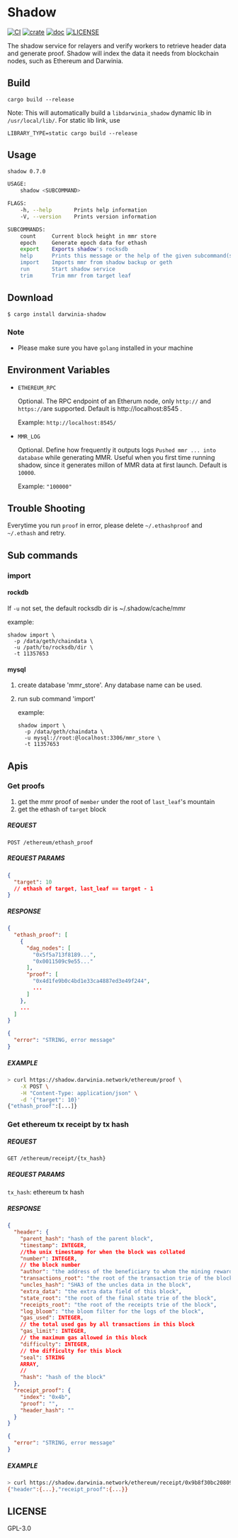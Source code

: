 # Shadow

[![CI](https://github.com/darwinia-network/shadow/workflows/CI/badge.svg)](https://github.com/darwinia-network/shadow)
[![crate](https://img.shields.io/crates/v/darwinia-shadow.svg)](https://crates.io/crates/darwinia_shadow)
[![doc](https://img.shields.io/badge/current-docs-brightgreen.svg)](https://docs.rs/darwinia_shadow/)
[![LICENSE](https://img.shields.io/crates/l/darwinia-shadow.svg)](https://choosealicense.com/licenses/gpl-3.0/)

The shadow service for relayers and verify workers to retrieve header data and
generate proof. Shadow will index the data it needs from blockchain nodes, such
as Ethereum and Darwinia.

## Build

```
cargo build --release
```

Note: This will automatically build a `libdarwinia_shadow` dynamic lib
in `/usr/local/lib/`. For static lib link, use

```
LIBRARY_TYPE=static cargo build --release
```

## Usage

```sh
shadow 0.7.0

USAGE:
    shadow <SUBCOMMAND>

FLAGS:
    -h, --help       Prints help information
    -V, --version    Prints version information

SUBCOMMANDS:
    count     Current block height in mmr store
    epoch     Generate epoch data for ethash
    export    Exports shadow's rocksdb
    help      Prints this message or the help of the given subcommand(s)
    import    Imports mmr from shadow backup or geth
    run       Start shadow service
    trim      Trim mmr from target leaf
```

## Download

```sh
$ cargo install darwinia-shadow
```

### Note

+ Please make sure you have `golang` installed in your machine

## Environment Variables

- `ETHEREUM_RPC`

  Optional. The RPC endpoint of an Etherum node, only `http://` and `https://`are
  supported. Default is http://localhost:8545 .

  Example: `http://localhost:8545/`

- `MMR_LOG`

  Optional. Define how frequently it outputs logs `Pushed mmr ... into database`
  while generating MMR. Useful when you first time running shadow, since it
  generates millon of MMR data at first launch. Default is `10000`.

  Example: `"100000"`

## Trouble Shooting

Everytime you run `proof` in error, please delete `~/.ethashproof`
and `~/.ethash`
and retry.

## Sub commands

### import

#### rockdb

If `-u` not set, the default rocksdb dir is ~/.shadow/cache/mmr

example:

```
shadow import \
  -p /data/geth/chaindata \
  -u /path/to/rocksdb/dir \
  -t 11357653
```

#### mysql

1. create database 'mmr_store'. Any database name can be used.

2. run sub command 'import'

   example:
    ```
    shadow import \
      -p /data/geth/chaindata \
      -u mysql://root:@localhost:3306/mmr_store \
      -t 11357653
    ```

## Apis

### Get proofs

1. get the mmr proof of `member` under the root of `last_leaf`'s mountain
2. get the ethash of `target` block

##### REQUEST

`POST /ethereum/ethash_proof`

##### REQUEST PARAMS

```json
{
  "target": 10
  // ethash of target, last_leaf == target - 1
}
```

##### RESPONSE

```json
{
  "ethash_proof": [
    {
      "dag_nodes": [
        "0x5f5a713f8189...",
        "0x0011509c9e55..."
      ],
      "proof": [
        "0x4d1fe9b0c4bd1e33ca4887ed3e49f244",
        ...
      ]
    },
    ...
  ]
}
```

```json
{
  "error": "STRING, error message"
}
```

##### EXAMPLE

```bash
> curl https://shadow.darwinia.network/ethereum/proof \
    -X POST \
    -H "Content-Type: application/json" \
    -d '{"target": 10}'
{"ethash_proof":[...]}
```

### Get ethereum tx receipt by tx hash

##### REQUEST

`GET /ethereum/receipt/{tx_hash}`

##### REQUEST PARAMS

`tx_hash`:  ethereum tx hash

##### RESPONSE

```json
{
  "header": {
    "parent_hash": "hash of the parent block",
    "timestamp": INTEGER,
    //the unix timestamp for when the block was collated
    "number": INTEGER,
    // the block number
    "author": "the address of the beneficiary to whom the mining rewards were given",
    "transactions_root": "the root of the transaction trie of the block",
    "uncles_hash": "SHA3 of the uncles data in the block",
    "extra_data": "the extra data field of this block",
    "state_root": "the root of the final state trie of the block",
    "receipts_root": "the root of the receipts trie of the block",
    "log_bloom": "the bloom filter for the logs of the block",
    "gas_used": INTEGER,
    // the total used gas by all transactions in this block
    "gas_limit": INTEGER,
    // the maximum gas allowed in this block
    "difficulty": INTEGER,
    // the difficulty for this block
    "seal": STRING
    ARRAY,
    //
    "hash": "hash of the block"
  },
  "receipt_proof": {
    "index": "0x4b",
    "proof": "",
    "header_hash": ""
  }
}
```

```json
{
  "error": "STRING, error message"
}
```

##### EXAMPLE

```bash
> curl https://shadow.darwinia.network/ethereum/receipt/0x9b8f30bc20809571dd2382433b28d259456cb7f03aec935f6592e1ba1f1173e1
{"header":{...},"receipt_proof":{...}}
```

## LICENSE

GPL-3.0


[github]: https://github.com/darwinia-network/shadow

[workflow-badge]: https://github.com/darwinia-network/shadow/workflows/shadow/badge.svg
